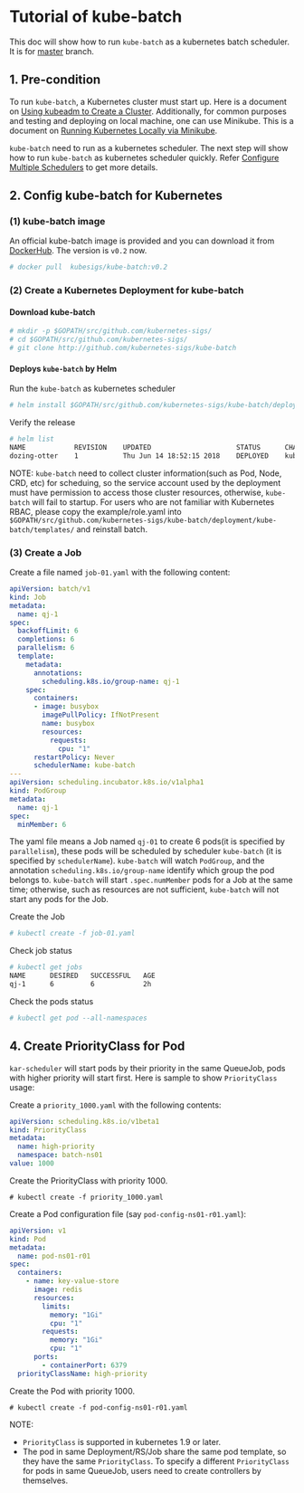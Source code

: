 # Tutorial of kube-batch

This doc will show how to run `kube-batch` as a kubernetes batch scheduler. It is for [master](https://github.com/kubernetes-sigs/kube-batch/tree/master) branch.

## 1. Pre-condition
To run `kube-batch`, a Kubernetes cluster must start up. Here is a document on [Using kubeadm to Create a Cluster](https://kubernetes.io/docs/setup/independent/create-cluster-kubeadm/). Additionally, for common purposes and testing and deploying on local machine, one can use Minikube. This is a document on [Running Kubernetes Locally via Minikube](https://kubernetes.io/docs/getting-started-guides/minikube/).

`kube-batch` need to run as a kubernetes scheduler. The next step will show how to run `kube-batch` as kubernetes scheduler quickly. Refer [Configure Multiple Schedulers](https://kubernetes.io/docs/tasks/administer-cluster/configure-multiple-schedulers/) to get more details.

## 2. Config kube-batch for Kubernetes

### (1) kube-batch image

An official kube-batch image is provided and you can download it from [DockerHub](https://hub.docker.com/r/kubesigs/kube-batch/). The version is `v0.2` now.

```bash
# docker pull  kubesigs/kube-batch:v0.2
```

### (2) Create a Kubernetes Deployment for kube-batch

#### Download kube-batch

```bash
# mkdir -p $GOPATH/src/github.com/kubernetes-sigs/
# cd $GOPATH/src/github.com/kubernetes-sigs/
# git clone http://github.com/kubernetes-sigs/kube-batch
```

#### Deploys `kube-batch` by Helm

Run the `kube-batch` as kubernetes scheduler

```bash
# helm install $GOPATH/src/github.com/kubernetes-sigs/kube-batch/deployment/kube-batch --namespace kube-system
```

Verify the release

```bash
# helm list
NAME        	REVISION	UPDATED                 	STATUS  	CHART                	NAMESPACE
dozing-otter	1       	Thu Jun 14 18:52:15 2018	DEPLOYED	kube-batch-0.2.0    	kube-system
```

NOTE: `kube-batch` need to collect cluster information(such as Pod, Node, CRD, etc) for scheduing, so the service account used by the deployment must have permission to access those cluster resources, otherwise, `kube-batch` will fail to startup. For users who are not familiar with Kubernetes RBAC, please copy the example/role.yaml into `$GOPATH/src/github.com/kubernetes-sigs/kube-batch/deployment/kube-batch/templates/` and reinstall batch.

### (3) Create a Job

Create a file named `job-01.yaml` with the following content:

```yaml
apiVersion: batch/v1
kind: Job
metadata:
  name: qj-1
spec:
  backoffLimit: 6
  completions: 6
  parallelism: 6
  template:
    metadata:
      annotations:
        scheduling.k8s.io/group-name: qj-1
    spec:
      containers:
      - image: busybox
        imagePullPolicy: IfNotPresent
        name: busybox
        resources:
          requests:
            cpu: "1"
      restartPolicy: Never
      schedulerName: kube-batch
---
apiVersion: scheduling.incubator.k8s.io/v1alpha1
kind: PodGroup
metadata:
  name: qj-1
spec:
  minMember: 6
```

The yaml file means a Job named `qj-01` to create 6 pods(it is specified by `parallelism`), these pods will be scheduled by scheduler `kube-batch` (it is specified by `schedulerName`). `kube-batch` will watch `PodGroup`, and the annotation `scheduling.k8s.io/group-name` identify which group the pod belongs to. `kube-batch` will start `.spec.numMember` pods for a Job at the same time; otherwise, such as resources are not sufficient, `kube-batch` will not start any pods for the Job.

Create the Job

```bash
# kubectl create -f job-01.yaml
```

Check job status

```bash
# kubectl get jobs
NAME      DESIRED   SUCCESSFUL   AGE
qj-1      6         6            2h 
```

Check the pods status

```bash
# kubectl get pod --all-namespaces
```


## 4. Create PriorityClass for Pod

`kar-scheduler` will start pods by their priority in the same QueueJob, pods with higher priority will start first. Here is sample to show `PriorityClass` usage:

Create a `priority_1000.yaml` with the following contents:

```yaml
apiVersion: scheduling.k8s.io/v1beta1
kind: PriorityClass
metadata:
  name: high-priority
  namespace: batch-ns01
value: 1000
```

Create the PriorityClass with priority 1000.

```
# kubectl create -f priority_1000.yaml
```

Create a Pod configuration file (say `pod-config-ns01-r01.yaml`):

```yaml
apiVersion: v1
kind: Pod
metadata:
  name: pod-ns01-r01
spec:
  containers:
    - name: key-value-store
      image: redis
      resources:
        limits:
          memory: "1Gi"
          cpu: "1"
        requests:
          memory: "1Gi"
          cpu: "1"
      ports:
        - containerPort: 6379
  priorityClassName: high-priority
```

Create the Pod with priority 1000.

```
# kubectl create -f pod-config-ns01-r01.yaml
```


NOTE:

* `PriorityClass` is supported in kubernetes 1.9 or later.
* The pod in same Deployment/RS/Job share the same pod template, so they have the same `PriorityClass`.
  To specify a different `PriorityClass` for pods in same QueueJob, users need to create controllers by themselves.
